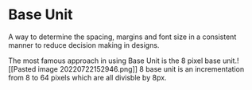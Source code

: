 # Base Unit 
A way to determine the spacing, margins and font size in a consistent manner to reduce decision making in designs. 

The most famous approach in using Base Unit is the 8 pixel base unit.![[Pasted image 20220722152946.png]]
8 base unit is an incrementation from 8 to 64 pixels which are all divisble by 8px. 
